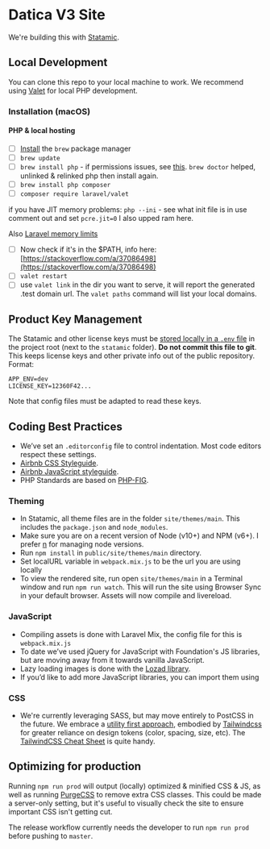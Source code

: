 # Datica V3 Site

We're building this with [Statamic](https://statamic.com/). 

## Local Development

You can clone this repo to your local machine to work. We recommend using [Valet](https://laravel.com/docs/5.8/valet) for local PHP development.

### Installation (macOS)

#### PHP & local hosting

- [ ]  [Install](https://brew.sh/) the `brew` package manager
- [ ]  `brew update`
- [ ]  `brew install php` - if permissions issues, see [this](https://github.com/jakubroztocil/httpie/issues/645). `brew doctor` helped, unlinked & relinked php then install again.
- [ ]  `brew install php composer`
- [ ]  `composer require laravel/valet`

if you have JIT memory problems:
`php --ini` - see what init file is in use
comment out and set `pcre.jit=0` I also upped ram here.

Also [Laravel memory limits](https://laracasts.com/discuss/channels/laravel/laravel-valet-memory-limit) 

- [ ]  Now check if it's in the $PATH, info here: [https://stackoverflow.com/a/37086498](https://stackoverflow.com/a/37086498)
- [ ]  `valet restart`
- [ ]  use `valet link` in the dir you want to serve, it will report the generated .test domain url. The `valet paths` command will list your local domains.

## Product Key Management

The Statamic and other license keys must be [stored locally in a `.env` file](https://docs.statamic.com/environments) in the project root (next to the `statamic` folder). **Do not commit this file to git**. This keeps license keys and other private info out of the public repository. Format:

```
APP_ENV=dev
LICENSE_KEY=12360F42...
```
Note that config files must be adapted to read these keys.

## Coding Best Practices
- We’ve set an `.editorconfig` file to control indentation. Most code editors respect these settings.
- [Airbnb CSS Styleguide](https://github.com/airbnb/css).
- [Airbnb JavaScript styleguide](https://github.com/airbnb/javascript).
- PHP Standards are based on [PHP-FIG](https://www.php-fig.org/).

### Theming
- In Statamic, all theme files are in the folder `site/themes/main`. This includes the `package.json` and `node_modules`.
- Make sure you are on a recent version of Node (v10+) and NPM (v6+). I prefer [n](https://github.com/tj/n) for managing node versions.
- Run `npm install` in `public/site/themes/main` directory.
- Set localURL variable in `webpack.mix.js` to be the url you are using locally
- To view the rendered site, run open `site/themes/main` in a Terminal window and run `npm run watch`. This will run the site using Browser Sync in your default browser. Assets will now compile and livereload.

### JavaScript
- Compiling assets is done with Laravel Mix, the config file for this is `webpack.mix.js`
- To date we’ve used jQuery for JavaScript with Foundation's JS libraries, but are moving away from it towards vanilla JavaScript. 
- Lazy loading images is done with the [Lozad library](https://apoorv.pro/lozad.js/).
- If you’d like to add more JavaScript libraries, you can import them using 

### CSS
- We're currently leveraging SASS, but may move entirely to PostCSS in the future. We embrace a [utility first approach](https://frontstuff.io/in-defense-of-utility-first-css), embodied by [Tailwindcss](https://tailwindcss.com/) for greater reliance on design tokens (color, spacing, size, etc). The [TailwindCSS Cheat Sheet](https://nerdcave.com/tailwind-cheat-sheet) is quite handy.

## Optimizing for production

Running `npm run prod` will output (locally) optimized & minified CSS & JS, as well as running [PurgeCSS](https://www.purgecss.com/) to remove extra CSS classes. This could be made a server-only setting, but it's useful to visually check the site to ensure important CSS isn't getting cut.

The release workflow currently needs the developer to run `npm run prod` before pushing to `master`. 
